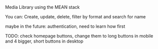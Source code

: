 Media Library using the MEAN stack

You can: Create, update, delete, filter by format and search for name

maybe in the future: authentication, need to learn how first

TODO: check homepage buttons, change them to long buttons in mobile and 4 bigger, short buttons in desktop
